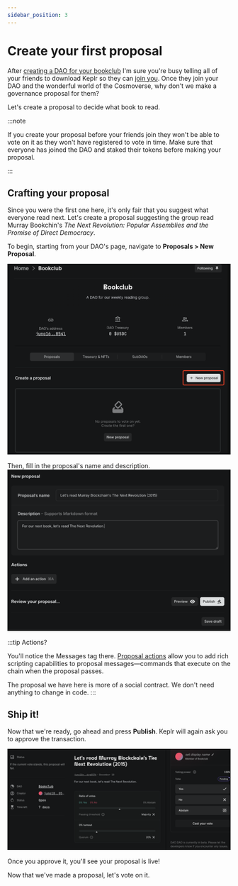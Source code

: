 ```yaml
---
sidebar_position: 3
---
```


# Create your first proposal

After [creating a DAO for your bookclub](./create-a-dao) I'm sure
you're busy telling all of your friends to download Keplr so they can
[join you](./joining.md).  Once they join your DAO and the wonderful
world of the Cosmoverse, why don't we make a governance proposal for
them?

Let's create a proposal to decide what book to read.

:::note

If you create your proposal before your friends join they won't be
able to vote on it as they won't have registered to vote in time. Make
sure that everyone has joined the DAO and staked their tokens before
making your proposal.

:::

## Crafting your proposal

Since you were the first one here, it's only fair that you suggest
what everyone read next.  Let's create a proposal suggesting the group
read Murray Bookchin's *The Next Revolution: Popular Assemblies and
the Promise of Direct Democracy*.

To begin, starting from your DAO's page, navigate to **Proposals > New Proposal**.

![](/static/img/quickstart/new-proposal-position.png)

Then, fill in the proposal's name and description.
![](/static/img/quickstart/new-proposal.png)

:::tip Actions?

You'll notice the Messages tag there. [Proposal actions](/docs/proposal-messages.md#proposal-actions) allow you to add rich scripting capabilities to proposal messages&mdash;commands that execute on the chain when the proposal passes.

The proposal we have here is more of a social contract. We don't need anything to change in code.
:::

## Ship it!


Now that we're ready, go ahead and press **Publish**.
Keplr will again ask you to approve the transaction.

![](/static/img/quickstart/new-proposal-done.png)

Once you approve it, you'll see your proposal is live!

Now that we've made a proposal, let's vote on it.
